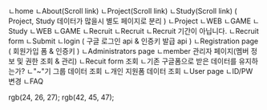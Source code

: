 ㄴhome
    ㄴAbout(Scroll link)
    ㄴProject(Scroll link)
    ㄴStudy(Scroll link)
    ( Project, Study 데이터가 많을시 별도 페이지로 분리 ) 
ㄴProject
    ㄴWEB
    ㄴGAME
ㄴStudy
    ㄴWEB
    ㄴGAME
ㄴRecruit
    ㄴRecruit
    ㄴRecruit 기간이 아닙니다.
    ㄴRecruit form
        ㄴSubmit
ㄴlogin ( 구글 로그인 api & 인증키 발급 api )
    ㄴRegistration page ( 회원가입 폼 & 인증키 )
ㄴAdministrators page
    ㄴmember 관리자 페이지(멤버 정보 및 권한 조회 & 관리)
    ㄴRecuit form 조회
        ㄴ기존 구글폼으로 받은 데이터를 유지하는가?
        ㄴ"~"기 그룹 데이터 조회
            ㄴ개인 지원폼 데이터 조회
ㄴUser page
    ㄴID/PW 변경
ㄴFAQ


rgb(24, 26, 27);
rgb(42, 45, 47);

